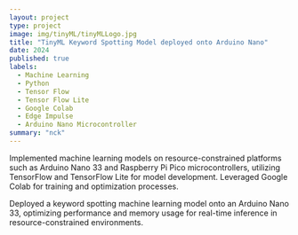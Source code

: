 ```yaml
---
layout: project
type: project
image: img/tinyML/tinyMLLogo.jpg
title: "TinyML Keyword Spotting Model deployed onto Arduino Nano"
date: 2024
published: true
labels:
  - Machine Learning
  - Python
  - Tensor Flow
  - Tensor Flow Lite
  - Google Colab
  - Edge Impulse
  - Arduino Nano Microcontroller
summary: "nck"
---
```


Implemented machine learning models on resource-constrained platforms such as Arduino Nano 33 and Raspberry
Pi Pico microcontrollers, utilizing TensorFlow and TensorFlow Lite for model development. Leveraged Google
Colab for training and optimization processes.   

Deployed a keyword spotting machine learning model onto an Arduino Nano 33, optimizing performance and
memory usage for real-time inference in resource-constrained environments.
